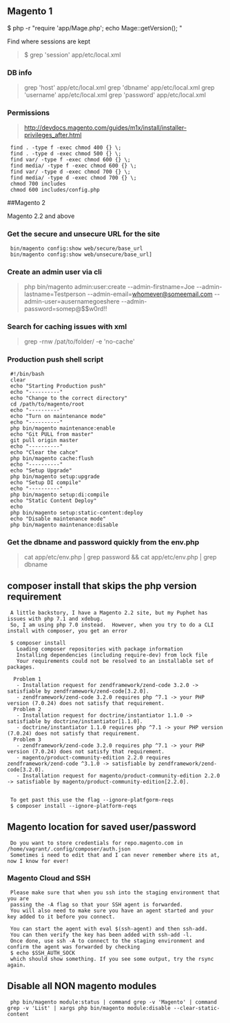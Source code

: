 ## Magento 1

$ php -r "require 'app/Mage.php'; echo Mage::getVersion(); "

Find where sessions are kept

> $ grep 'session' app/etc/local.xml

### DB info

> grep 'host' app/etc/local.xml grep 'dbname' app/etc/local.xml grep 'username' app/etc/local.xml grep 'password' app/etc/local.xml

### Permissions

> http://devdocs.magento.com/guides/m1x/install/installer-privileges_after.html

     find . -type f -exec chmod 400 {} \;
     find . -type d -exec chmod 500 {} \; 
     find var/ -type f -exec chmod 600 {} \; 
     find media/ -type f -exec chmod 600 {} \;
     find var/ -type d -exec chmod 700 {} \; 
     find media/ -type d -exec chmod 700 {} \;
     chmod 700 includes
     chmod 600 includes/config.php

##Magento 2

Magento 2.2 and above

### Get the secure and unsecure URL for the site

     bin/magento config:show web/secure/base_url
     bin/magento config:show web/unsecure/base_url]

### Create an admin user via cli

> php bin/magento admin:user:create --admin-firstname=Joe --admin-lastname=Testperson --admin-email=whomever@someemail.com --admin-user=ausernamegoeshere --admin-password=somep@$$w0rd!! 

### Search for caching issues with xml

> grep -rnw /pat/to/folder/ -e 'no-cache'

### Production push shell script

     #!/bin/bash
     clear
     echo "Starting Production push"
     echo "----------"
     echo "Change to the correct directory"
     cd /path/to/magento/root
     echo "----------"
     echo "Turn on maintenance mode"
     echo "----------"
     php bin/magento maintenance:enable
     echo "Git PULL from master"
     git pull origin master
     echo "----------"
     echo "Clear the cahce"
     php bin/magento cache:flush
     echo "----------"
     echo "Setup Upgrade"
     php bin/magento setup:upgrade
     echo "Setup DI compile"
     echo "----------"
     php bin/magento setup:di:compile
     echo "Static Content Deploy"
     echo
     php bin/magento setup:static-content:deploy
     echo "Disable maintenance mode"
     php bin/magento maintenance:disable

### Get the dbname and password quickly from the env.php

> cat app/etc/env.php | grep password && cat app/etc/env.php | grep dbname

## composer install that skips the php version requirement
     A little backstory, I have a Magento 2.2 site, but my Puphet has issues with php 7.1 and xdebug.
     So, I am using php 7.0 instead.  However, when you try to do a CLI install with composer, you get an error
     
     $ composer install
       Loading composer repositories with package information
       Installing dependencies (including require-dev) from lock file
       Your requirements could not be resolved to an installable set of packages.

      Problem 1
       - Installation request for zendframework/zend-code 3.2.0 -> satisfiable by zendframework/zend-code[3.2.0].
       - zendframework/zend-code 3.2.0 requires php ^7.1 -> your PHP version (7.0.24) does not satisfy that requirement.
      Problem 2
       - Installation request for doctrine/instantiator 1.1.0 -> satisfiable by doctrine/instantiator[1.1.0].
       - doctrine/instantiator 1.1.0 requires php ^7.1 -> your PHP version (7.0.24) does not satisfy that requirement.
      Problem 3
       - zendframework/zend-code 3.2.0 requires php ^7.1 -> your PHP version (7.0.24) does not satisfy that requirement.
       - magento/product-community-edition 2.2.0 requires zendframework/zend-code ^3.1.0 -> satisfiable by zendframework/zend-code[3.2.0].
       - Installation request for magento/product-community-edition 2.2.0 -> satisfiable by magento/product-community-edition[2.2.0].


     To get past this use the flag --ignore-platfgorm-reqs     
     $ composer install --ignore-platform-reqs

## Magento location for saved user/password 
     Do you want to store credentials for repo.magento.com in /home/vagrant/.config/composer/auth.json
     Sometimes i need to edit that and I can never remember where its at, now I know for ever!

### Magento Cloud and SSH
     Please make sure that when you ssh into the staging environment that you are 
     passing the -A flag so that your SSH agent is forwarded. 
     You will also need to make sure you have an agent started and your key added to it before you connect.

     You can start the agent with eval $(ssh-agent) and then ssh-add. 
     You can then verify the key has been added with ssh-add -l. 
     Once done, use ssh -A to connect to the staging environment and confirm the agent was forwarded by checking
     $ echo $SSH_AUTH_SOCK 
     which should show something. If you see some output, try the rsync again.
     
## Disable all NON magento modules
     php bin/magento module:status | command grep -v 'Magento' | command grep -v 'List' | xargs php bin/magento module:disable --clear-static-content
